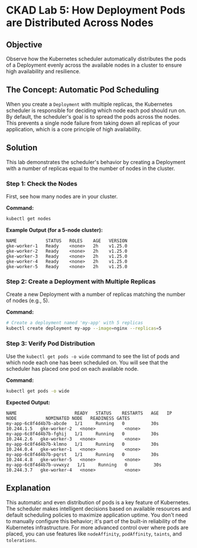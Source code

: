 # CKAD Lab 5: How Deployment Pods are Distributed Across Nodes

## Objective
Observe how the Kubernetes scheduler automatically distributes the pods of a Deployment evenly across the available nodes in a cluster to ensure high availability and resilience.

## The Concept: Automatic Pod Scheduling
When you create a `Deployment` with multiple replicas, the Kubernetes scheduler is responsible for deciding which node each pod should run on. By default, the scheduler's goal is to spread the pods across the nodes. This prevents a single node failure from taking down all replicas of your application, which is a core principle of high availability.

## Solution
This lab demonstrates the scheduler's behavior by creating a Deployment with a number of replicas equal to the number of nodes in the cluster.

### Step 1: Check the Nodes
First, see how many nodes are in your cluster.

**Command:**
```bash
kubectl get nodes
```
**Example Output (for a 5-node cluster):**
```
NAME           STATUS   ROLES    AGE   VERSION
gke-worker-1   Ready    <none>   2h    v1.25.0
gke-worker-2   Ready    <none>   2h    v1.25.0
gke-worker-3   Ready    <none>   2h    v1.25.0
gke-worker-4   Ready    <none>   2h    v1.25.0
gke-worker-5   Ready    <none>   2h    v1.25.0
```

### Step 2: Create a Deployment with Multiple Replicas
Create a new Deployment with a number of replicas matching the number of nodes (e.g., 5).

**Command:**
```bash
# Create a deployment named 'my-app' with 5 replicas
kubectl create deployment my-app --image=nginx --replicas=5
```

### Step 3: Verify Pod Distribution
Use the `kubectl get pods -o wide` command to see the list of pods and which node each one has been scheduled on. You will see that the scheduler has placed one pod on each available node.

**Command:**
```bash
kubectl get pods -o wide
```

**Expected Output:**
```
NAME                      READY   STATUS    RESTARTS   AGE   IP          NODE           NOMINATED NODE   READINESS GATES
my-app-6c8f4d4b7b-abcde   1/1     Running   0          30s   10.244.1.5   gke-worker-2   <none>           <none>
my-app-6c8f4d4b7b-fghij   1/1     Running   0          30s   10.244.2.6   gke-worker-3   <none>           <none>
my-app-6c8f4d4b7b-klmno   1/1     Running   0          30s   10.244.0.4   gke-worker-1   <none>           <none>
my-app-6c8f4d4b7b-pqrst   1/1     Running   0          30s   10.244.4.8   gke-worker-5   <none>           <none>
my-app-6c8f4d4b7b-uvwxyz   1/1     Running   0          30s   10.244.3.7   gke-worker-4   <none>           <none>
```

## Explanation
This automatic and even distribution of pods is a key feature of Kubernetes. The scheduler makes intelligent decisions based on available resources and default scheduling policies to maximize application uptime. You don't need to manually configure this behavior; it's part of the built-in reliability of the Kubernetes infrastructure. For more advanced control over where pods are placed, you can use features like `nodeAffinity`, `podAffinity`, `taints`, and `tolerations`.
